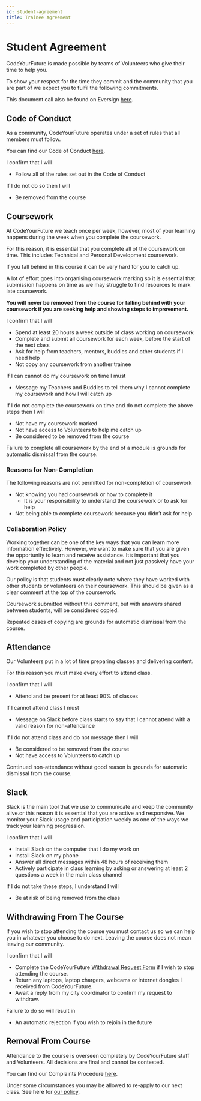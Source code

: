 ```yaml
---
id: student-agreement
title: Trainee Agreement
---
```


# Student Agreement

CodeYourFuture is made possible by teams of Volunteers who give their time to help you.

To show your respect for the time they commit and the community that you are part of we expect you to fulfil the following commitments.

This document call also be found on Eversign [here](https://codeyourfuture.eversign.com/embedded/a4062d0361324f7f97cba1105f164b24).

## Code of Conduct

As a community, CodeYourFuture operates under a set of rules that all members must follow.

You can find our Code of Conduct [here](https://codeyourfuture.io/about/code-of-conduct/).

I confirm that I will

* Follow all of the rules set out in the Code of Conduct

If I do not do so then I will

* Be removed from the course

## Coursework

At CodeYourFuture we teach once per week, however, most of your learning happens during the week when you complete the coursework.

For this reason, it is essential that you complete all of the coursework on time. This includes Technical and Personal Development coursework.

If you fall behind in this course it can be very hard for you to catch up.

A lot of effort goes into organising coursework marking so it is essential that submission happens on time as we may struggle to find resources to mark late coursework.

**You will never be removed from the course for falling behind with your coursework if you are seeking help and showing steps to improvement.**

I confirm that I will

* Spend at least 20 hours a week outside of class working on coursework
* Complete and submit all coursework for each week, before the start of the next class
* Ask for help from teachers, mentors, buddies and other students if I need help
* Not copy any coursework from another trainee

If I can cannot do my coursework on time I must

* Message my Teachers and Buddies to tell them why I cannot complete my coursework and how I will catch up

If I do not complete the coursework on time and do not complete the above steps then I will

* Not have my coursework marked
* Not have access to Volunteers to help me catch up
* Be considered to be removed from the course

Failure to complete all coursework by the end of a module is grounds for automatic dismissal from the course.

### Reasons for Non-Completion

The following reasons are not permitted for non-completion of coursework

* Not knowing you had coursework or how to complete it
  * It is your responsibility to understand the coursework or to ask for help
* Not being able to complete coursework because you didn’t ask for help

### Collaboration Policy

Working together can be one of the key ways that you can learn more information effectively. However, we want to make sure that you are given the opportunity to learn and receive assistance. It’s important that you develop your understanding of the material and not just passively have your work completed by other people.

Our policy is that students must clearly note where they have worked with other students or volunteers on their coursework. This should be given as a clear comment at the top of the coursework.

Coursework submitted without this comment, but with answers shared between students, will be considered copied.

Repeated cases of copying are grounds for automatic dismissal from the course.

## Attendance

Our Volunteers put in a lot of time preparing classes and delivering content.

For this reason you must make every effort to attend class.

I confirm that I will

* Attend and be present for at least 90% of classes

If I cannot attend class I must

* Message on Slack before class starts to say that I cannot attend with a valid reason for non-attendance

If I do not attend class and do not message then I will

* Be considered to be removed from the course
* Not have access to Volunteers to catch up

Continued non-attendance without good reason is grounds for automatic dismissal from the course.

## Slack

Slack is the main tool that we use to communicate and keep the community alive.or this reason it is essential that you are active and responsive. We monitor your Slack usage and participation weekly as one of the ways we track your learning progression.

I confirm that I will

* Install Slack on the computer that I do my work on
* Install Slack on my phone
* Answer all direct messages within 48 hours of receiving them
* Actively participate in class learning by asking or answering at least 2 questions a week in the main class channel

If I do not take these steps, I understand I will

* Be at risk of being removed from the class

## Withdrawing From The Course

If you wish to stop attending the course you must contact us so we can help you in whatever you choose to do next. Leaving the course does not mean leaving our community.

I confirm that I will

* Complete the CodeYourFuture [Withdrawal Request Form](https://forms.gle/b3119NXGHLRcS26s5) if I wish to stop attending the course.
* Return any laptops, laptop chargers, webcams or internet dongles I received from CodeYourFuture.
* Await a reply from my city coordinator to confirm my request to withdraw.

Failure to do so will result in

* An automatic rejection if you wish to rejoin in the future

## Removal From Course

Attendance to the course is overseen completely by CodeYourFuture staff and Volunteers. All decisions are final and cannot be contested.

You can find our Complaints Procedure [here](https://codeyourfuture.io/about/comments-compliments-complaints/).

Under some circumstances you may be allowed to re-apply to our next class. See here for [our policy](./).

